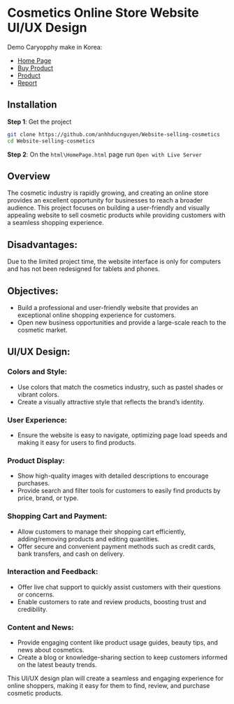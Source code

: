 # Cosmetics Online Store Website UI/UX Design

Demo Caryopphy make in Korea: 

- [Home Page](https://anhhducnguyen.github.io/Website-selling-cosmetics/websiteSellingCosmetics/html/HomePage.html)
- [Buy Product](https://anhhducnguyen.github.io/Website-selling-cosmetics/websiteSellingCosmetics/html/BuyProduct.html)
- [Product](https://anhhducnguyen.github.io/Website-selling-cosmetics/websiteSellingCosmetics/html/Product.html)
- [Report](https://drive.google.com/drive/folders/1z2K8VdY_58aJTvqv6L9AH5aolrh2ERfU?usp=sharing)


## Installation

**Step 1**: Get the project

```bash
git clone https://github.com/anhhducnguyen/Website-selling-cosmetics
cd Website-selling-cosmetics
```

**Step 2**: On the `html\HomePage.html` page run `Open with Live Server`

## Overview
The cosmetic industry is rapidly growing, and creating an online store provides an excellent opportunity for businesses to reach a broader audience. This project focuses on building a user-friendly and visually appealing website to sell cosmetic products while providing customers with a seamless shopping experience.

## Disadvantages: 

Due to the limited project time, the website interface is only for computers and has not been redesigned for tablets and phones.

## Objectives:
- Build a professional and user-friendly website that provides an exceptional online shopping experience for customers.
- Open new business opportunities and provide a large-scale reach to the cosmetic market.

## UI/UX Design:

### Colors and Style:
- Use colors that match the cosmetics industry, such as pastel shades or vibrant colors.
- Create a visually attractive style that reflects the brand’s identity.

### User Experience:
- Ensure the website is easy to navigate, optimizing page load speeds and making it easy for users to find products.

### Product Display:
- Show high-quality images with detailed descriptions to encourage purchases.
- Provide search and filter tools for customers to easily find products by price, brand, or type.

### Shopping Cart and Payment:
- Allow customers to manage their shopping cart efficiently, adding/removing products and editing quantities.
- Offer secure and convenient payment methods such as credit cards, bank transfers, and cash on delivery.

### Interaction and Feedback:
- Offer live chat support to quickly assist customers with their questions or concerns.
- Enable customers to rate and review products, boosting trust and credibility.

### Content and News:
- Provide engaging content like product usage guides, beauty tips, and news about cosmetics.
- Create a blog or knowledge-sharing section to keep customers informed on the latest beauty trends.

This UI/UX design plan will create a seamless and engaging experience for online shoppers, making it easy for them to find, review, and purchase cosmetic products.
